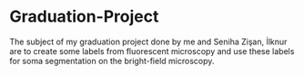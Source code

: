 # Graduation-Project
The subject of my graduation project done by me and Seniha Zişan, İlknur are to create some labels from fluorescent microscopy and use these labels for soma segmentation on the bright-field microscopy.
